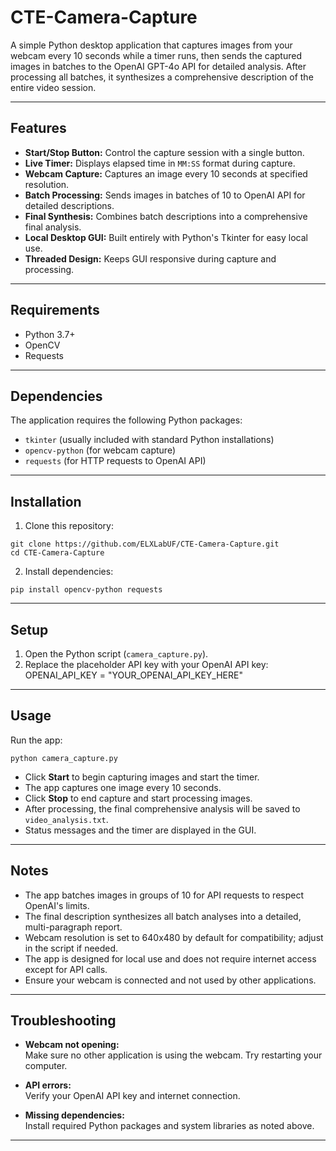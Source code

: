 # CTE-Camera-Capture

A simple Python desktop application that captures images from your webcam every 10 seconds while a timer runs, then sends the captured images in batches to the OpenAI GPT-4o API for detailed analysis. After processing all batches, it synthesizes a comprehensive description of the entire video session.

---

## Features

- **Start/Stop Button:** Control the capture session with a single button.
- **Live Timer:** Displays elapsed time in `MM:SS` format during capture.
- **Webcam Capture:** Captures an image every 10 seconds at specified resolution.
- **Batch Processing:** Sends images in batches of 10 to OpenAI API for detailed descriptions.
- **Final Synthesis:** Combines batch descriptions into a comprehensive final analysis.
- **Local Desktop GUI:** Built entirely with Python's Tkinter for easy local use.
- **Threaded Design:** Keeps GUI responsive during capture and processing.

---

## Requirements

- Python 3.7+
- OpenCV
- Requests

---

## Dependencies

The application requires the following Python packages:

- `tkinter` (usually included with standard Python installations)
- `opencv-python` (for webcam capture)
- `requests` (for HTTP requests to OpenAI API)

---

## Installation

1. Clone this repository:
```
git clone https://github.com/ELXLabUF/CTE-Camera-Capture.git
cd CTE-Camera-Capture
```
2. Install dependencies:
```
pip install opencv-python requests
```

---

## Setup

1. Open the Python script (`camera_capture.py`).
2. Replace the placeholder API key with your OpenAI API key:
  OPENAI_API_KEY = "YOUR_OPENAI_API_KEY_HERE"

---

## Usage

Run the app:
```
python camera_capture.py
```
- Click **Start** to begin capturing images and start the timer.
- The app captures one image every 10 seconds.
- Click **Stop** to end capture and start processing images.
- After processing, the final comprehensive analysis will be saved to `video_analysis.txt`.
- Status messages and the timer are displayed in the GUI.

---

## Notes

- The app batches images in groups of 10 for API requests to respect OpenAI's limits.
- The final description synthesizes all batch analyses into a detailed, multi-paragraph report.
- Webcam resolution is set to 640x480 by default for compatibility; adjust in the script if needed.
- The app is designed for local use and does not require internet access except for API calls.
- Ensure your webcam is connected and not used by other applications.

---

## Troubleshooting

- **Webcam not opening:**  
  Make sure no other application is using the webcam. Try restarting your computer.

- **API errors:**  
  Verify your OpenAI API key and internet connection.

- **Missing dependencies:**  
  Install required Python packages and system libraries as noted above.

---

